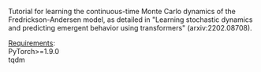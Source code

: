 Tutorial for learning the continuous-time Monte Carlo dynamics of the Fredrickson-Andersen model, as detailed in "Learning stochastic dynamics and predicting emergent behavior using transformers" (arxiv:2202.08708).

<ins>Requirements</ins>:  
PyTorch>=1.9.0  
tqdm
